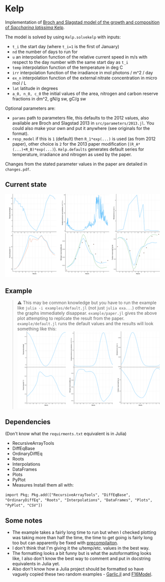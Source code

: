 # Kelp

Implementation of [Broch and Slagstad model of the growth and composition of _Saccharina latissima_  Kelp](https://link.springer.com/article/10.1007/s10811-011-9695-y).

The model is solved by using `Kelp.solvekelp` with inputs:
- `t_i` the start day (where `t_i=1` is the first of January)
- `nd` the number of days to run for
- `u` an interpolation function of the relative current speed in m/s with respect to the day number with the same start day as `t_i`
- `temp` interpolation function of the temperature in deg C
- `irr` interpolation function of the irradiance in mol photons / m^2 / day
- `ex_n` interpolation function of the external nitrate concentration in micro mol / L
- `lat` latitude in degrees
- `a_0, n_0, c_0` the initial values of the area, nitrogen and carbon reserve fractions in dm^2, gN/g sw, gC/g sw

Optional parameters are:
- `params` path to parameters file, this defaults to the 2012 values, also available are Broch and Slagstad 2013 in `src/parameters/2013.jl`. You could also make your own and put it anywhere (see originals for the format).
- `resp_model` if this is `1` (default) then `R_1*exp(...)` is used (as from 2012 paper), other choice is `2` for the 2013 paper modification (`(R_A*(...)+R_B)*exp(...)`).
`Kelp.defaults` generates default series for temperature, irradiance and nitrogen as used by the paper.

Changes from the stated parameter values in the paper are detailed in `changes.pdf`.

## Current state

![Figure 3 equivilant.](img/paper_comparison.png)

## Example
> :warning: This may be common knowledge but you have to run the example like `julia -i examples/default.jl` (not just `julia exa...`) otherwise the graphs immediately disappear.
`example/paper.jl` gives the above plot attempting to replicate the result from the paper.
`example/default.jl` runs the default values and the results will look something like this:
![A grid of graphs showing the variation of various parameters across the year, temperature behaves sinusoidally and the irradiance and nitrate concentration have spikes. The Frond area, nitrogen reserve and carbon reserve are also shown.](img/default.png)

## Dependencies
(Don't know what the `requirments.txt` equivalent is in Julia)
- RecursiveArrayTools
- DiffEqBase
- OrdinaryDiffEq
- Roots
- Interpolations
- DataFrames
- Plots
- PyPlot
- Measures
Install them all with:

`import Pkg; Pkg.add(["RecursiveArrayTools", "DiffEqBase", "OrdinaryDiffEq", "Roots", "Interpolations", "DataFrames", "Plots", "PyPlot", "CSV"])`

## Some notes
- The example takes a fairly long time to run but when I checked plotting was taking more than half the time, the time to get going is fairly long too but can apparently be fixed with [precompilaiton](https://julialang.org/blog/2021/01/precompile_tutorial/).
- I don't think that I'm giving it the u/temp/etc. values in the best way.
- The formatting looks a bit funny but is what the autoformatting looks like, I also don't know the best way to comment and put in docstring equivalents in Julia yet.
- Also don't know how a Julia project should be formatted so have vaguely copied these two random examples - [Garlic.jl](https://github.com/cropbox/Garlic.jl) and [F16Model](https://github.com/isrlab/F16Model.jl).
